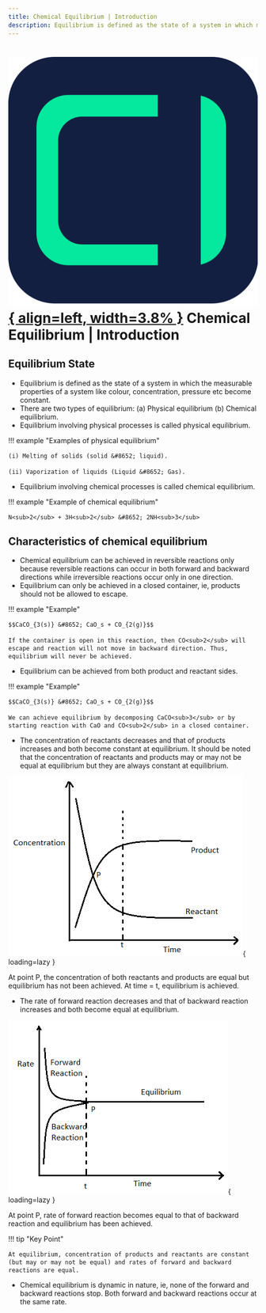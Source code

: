 ```yaml
---
title: Chemical Equilibrium | Introduction
description: Equilibrium is defined as the state of a system in which measurable properties of a system like colour, concentration, pressure etc become constant.
---
```


# [![ChemistryEdu Logo](../../images/favicon.svg){ align=left, width=3.8% }](../../index.md)  Chemical Equilibrium | Introduction

## Equilibrium State

* Equilibrium is defined as the state of a system in which the measurable properties of a system like colour,
  concentration, pressure etc become constant.
* There are two types of equilibrium: (a) Physical equilibrium (b) Chemical equilibrium.
* Equilibrium involving physical processes is called physical equilibrium.

!!! example "Examples of physical equilibrium"

    (i) Melting of solids (solid &#8652; liquid).

    (ii) Vaporization of liquids (Liquid &#8652; Gas).


* Equilibrium involving chemical processes is called chemical equilibrium.

!!! example "Example of chemical equilibrium"

    N<sub>2</sub> + 3H<sub>2</sub> &#8652; 2NH<sub>3</sub>

## Characteristics of chemical equilibrium

* Chemical equilibrium can be achieved in reversible reactions only because reversible reactions can occur in both forward and backward directions while irreversible reactions occur only in one direction.
* Equilibrium can only be achieved in a closed container, ie, products should not be allowed to escape.

!!! example "Example"

    $$CaCO_{3(s)} &#8652; CaO_s + CO_{2(g)}$$

    If the container is open in this reaction, then CO<sub>2</sub> will escape and reaction will not move in backward direction. Thus, equilibrium will never be achieved.

* Equilibrium can be achieved from both product and reactant sides.

!!! example "Example"

    $$CaCO_{3(s)} &#8652; CaO_s + CO_{2(g)}$$

    We can achieve equilibrium by decomposing CaCO<sub>3</sub> or by starting reaction with CaO and CO<sub>2</sub> in a closed container.

* The concentration of reactants decreases and that of products increases and both become constant at equilibrium. It should be noted that the concentration of reactants and products may or may not be equal at equilibrium
  but they are always constant at equilibrium.

![Equilibrium graph](images/equi_graph.png){ loading=lazy }

At point P, the concentration of both reactants and products are equal but equilibrium has not been achieved. At time = t, equilibrium is achieved.

* The rate of forward reaction decreases and that of backward reaction increases and both become equal at equilibrium.

![Rate of forward and backward reaction](images/equi_rate.png){ loading=lazy }

At point P, rate of forward reaction becomes equal to that of backward reaction and equilibrium has been achieved.

!!! tip "Key Point"

    At equilibrium, concentration of products and reactants are constant (but may or may not be equal) and rates of forward and backward reactions are equal.

* Chemical equilibrium is dynamic in nature, ie, none of the forward and backward reactions stop. Both forward and backward reactions occur at the same rate.
